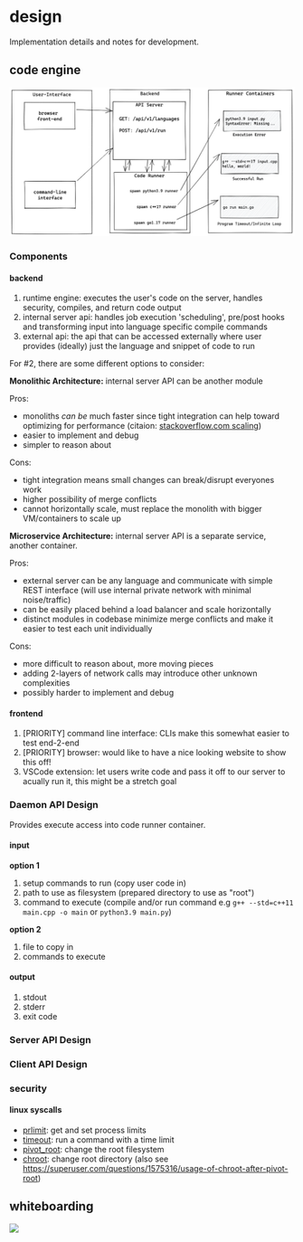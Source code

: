 # design

Implementation details and notes for development.

## code engine

![](assets/runner-diagram-details-bg.png)

### Components

#### backend

1. runtime engine: executes the user's code on the server, handles security, compiles, and return code output
2. internal server api: handles job execution 'scheduling', pre/post hooks and transforming input into language specific compile commands
3. external api: the api that can be accessed externally where user provides (ideally) just the language and snippet of code to run

For #2, there are some different options to consider:

**Monolithic Architecture:** internal server API can be another module

Pros:

- monoliths *can be* much faster since tight integration can help toward optimizing for performance (citaion: [stackoverflow.com scaling](https://www.infoq.com/news/2015/06/scaling-stack-overflow/))
- easier to implement and debug
- simpler to reason about

Cons:

- tight integration means small changes can break/disrupt everyones work
- higher possibility of merge conflicts
- cannot horizontally scale, must replace the monolith with bigger VM/containers to scale up

**Microservice Architecture:** internal server API is a separate service, another container.

Pros:

- external server can be any language and communicate with simple REST interface (will use internal private network with minimal noise/traffic)
- can be easily placed behind a load balancer and scale horizontally
- distinct modules in codebase minimize merge conflicts and make it easier to test each unit individually

Cons:

- more difficult to reason about, more moving pieces
- adding 2-layers of network calls may introduce other unknown complexities
- possibly harder to implement and debug

#### frontend

1. [PRIORITY] command line interface: CLIs make this somewhat easier to test end-2-end
2. [PRIORITY] browser: would like to have a nice looking website to show this off!
3. VSCode extension: let users write code and pass it off to our server to acually run it, this might be a stretch goal



### Daemon API Design

Provides execute access into code runner container.

#### input

**option 1**

1. setup commands to run (copy user code in)
2. path to use as filesystem (prepared directory to use as "root")
3. command to execute (compile and/or run command e.g `g++ --std=c++11 main.cpp -o main` or `python3.9 main.py`)

**option 2**

1. file to copy in
2. commands to execute

#### output

1. stdout
2. stderr
3. exit code

### Server API Design

### Client API Design


### security

#### linux syscalls

- [prlimit](https://man7.org/linux/man-pages/man1/prlimit.1.html): get and set process limits
- [timeout](https://man7.org/linux/man-pages/man1/timeout.1.html): run a command with a time limit
- [pivot_root](https://man7.org/linux/man-pages/man8/pivot_root.8.html): change the root filesystem
- [chroot](https://man7.org/linux/man-pages/man2/chroot.2.html): change root directory (also see https://superuser.com/questions/1575316/usage-of-chroot-after-pivot-root)

## whiteboarding

![](assets/runner-scratch.png)
